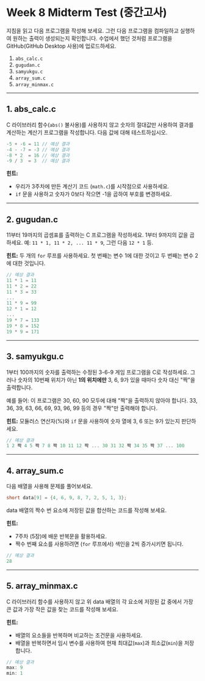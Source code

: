 # Week 8 Midterm Test (중간고사)

지침을 읽고 다음 프로그램을 작성해 보세요. 그런 다음 프로그램을 컴파일하고 실행하여 원하는 출력이 생성되는지 확인합니다. 수업에서 했던 것처럼 프로그램을 GitHub(GitHub Desktop 사용)에 업로드하세요.

1. `abs_calc.c`
2. `gugudan.c`
3. `samyukgu.c`
4. `array_sum.c`
5. `array_minmax.c`

---

## 1. abs_calc.c

C 라이브러리 함수(`abs()` 불사용)를 사용하지 않고 숫자의 절대값만 사용하여 결과를 계산하는 계산기 프로그램을 작성합니다. 다음 값에 대해 테스트하십시오.

```c
-5 + -6 = 11 // 예상 결과
-4 - -7 = -3 // 예상 결과
-8 * 2  = 16 // 예상 결과
-9 / 3  = 3  // 예상 결과
```

**힌트:**

- 우리가 3주차에 만든 계산기 코드 (`math.c`)를 시작점으로 사용하세요.
- `if` 문을 사용하고 숫자가 0보다 작으면 -1을 곱하여 부호를 변경하세요.

---

## 2. gugudan.c

11부터 19까지의 곱셈표를 출력하는 C 프로그램을 작성하세요. 1부터 9까지의 값을 곱하세요. 예: `11 * 1, 11 * 2, ... 11 * 9`, 그런 다음 `12 * 1` 등.

**힌트:** 두 개의 `for` 루프를 사용하세요. 첫 번째는 변수 1에 대한 것이고 두 번째는 변수 2에 대한 것입니다.

```c
// 예상 결과
11 * 1 = 11
11 * 2 = 22
11 * 3 = 33
...
11 * 9 = 99
12 * 1 = 12
...
19 * 7 = 133
19 * 8 = 152
19 * 9 = 171
```

---

## 3. samyukgu.c

1부터 100까지의 숫자를 출력하는 수정된 3-6-9 게임 프로그램을 C로 작성하세요. 그러나 숫자의 10번째 위치가 아닌 **1의 위치에만** 3, 6, 9가 있을 때마다 숫자 대신 "짝"을 출력합니다.

예를 들어: 이 프로그램은 30, 60, 90 모두에 대해 "짝"을 출력하지 않아야 합니다. 33, 36, 39, 63, 66, 69, 93, 96, 99 등의 경우 "짝"만 출력해야 합니다.

**힌트:** 모듈러스 연산자(%)와 `if` 문을 사용하여 숫자 열에 3, 6 또는 9가 있는지 판단하세요.

```c
// 예상 결과
1 2 짝 4 5 짝 7 8 짝 10 11 12 짝 ... 30 31 32 짝 34 35 짝 37 ... 100
```

---

## 4. array_sum.c

다음 배열을 사용해 문제를 풀어보세요.

```c
short data[9] = {4, 6, 9, 8, 7, 2, 5, 1, 3};
```

data 배열의 짝수 번 요소에 저장된 값을 합산하는 코드를 작성해 보세요.

**힌트:**

- 7주차 (5장)에 배운 반복문을 활용하세요.
- 짝수 번째 요소를 사용하려면 (`for` 루프에서) 색인을 2씩 증가시키면 됩니다.

```c
// 예상 결과
28
```

---

## 5. array_minmax.c

C 라이브러리 함수를 사용하지 않고 위 data 배열의 각 요소에 저장된 값 중에서 가장 큰 값과 가장 작은 값을 찾는 코드를 작성해 보세요.

**힌트:**

- 배열의 요소들을 반복하며 비교하는 조건문을 사용하세요.
- 배열을 반복하면서 임시 변수를 사용하여 현재 최대값(`max`)과 최소값(`min`)을 저장합니다.

```c
// 예상 결과
max: 9
min: 1
```
